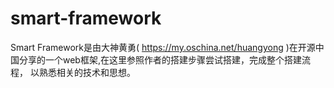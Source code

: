 # smart-framework
Smart Framework是由大神黄勇( https://my.oschina.net/huangyong )在开源中国分享的一个web框架,在这里参照作者的搭建步骤尝试搭建，完成整个搭建流程，
以熟悉相关的技术和思想。


